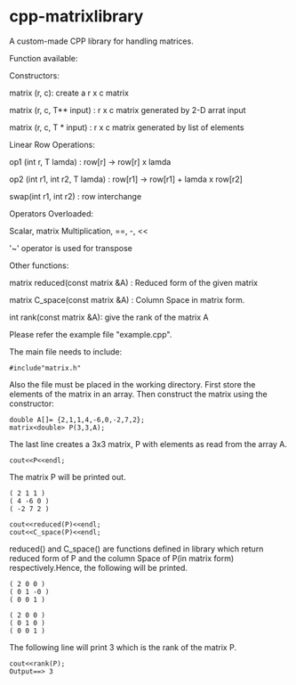 # cpp-matrixlibrary
A custom-made CPP library for handling matrices.

Function available:

Constructors: 

matrix<T> (r, c): create a r x c matrix

matrix<T> (r, c, T** input) : r x c matrix generated by 2-D arrat input

matrix<T> (r, c, T * input) : r x c matrix generated by list of elements

Linear Row Operations:

op1 (int r, T lamda)          : row[r] -> row[r] x lamda

op2 (int r1, int r2, T lamda) : row[r1] -> row[r1] + lamda x row[r2]

swap(int r1, int r2)          : row interchange

Operators Overloaded:

Scalar, matrix Multiplication, ==, -, <<

'~' operator is used for transpose

Other functions:

matrix<T> reduced(const matrix<T> &A) : Reduced form of the given matrix

matrix<T> C_space(const matrix<T> &A) : Column Space in matrix form.

int rank(const matrix<T> &A): give the rank of the matrix A

Please refer the example file "example.cpp".

The main file needs to include:
```
#include"matrix.h"
```
Also the file must be placed in the working directory.
First store the elements of the matrix in an array. Then construct the matrix using the constructor:
```
double A[]= {2,1,1,4,-6,0,-2,7,2};
matrix<double> P(3,3,A);
```
The last line creates a 3x3 matrix, P with elements as read from the array A.
```
cout<<P<<endl;
```
The matrix P will be printed out.
```
( 2 1 1 )
( 4 -6 0 )
( -2 7 2 )
```

```
cout<<reduced(P)<<endl;
cout<<C_space(P)<<endl;
```
reduced() and C_space() are functions defined in library which return reduced form of P and the column Space of P(in matrix form) respectively.Hence, the following will be printed.
```
( 2 0 0 )
( 0 1 -0 )
( 0 0 1 )

( 2 0 0 )
( 0 1 0 )
( 0 0 1 )
```
The following line will print 3 which is the rank of the matrix P.
```
cout<<rank(P);
Output==> 3
```

